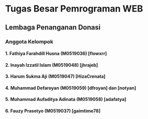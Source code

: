 # Tugas Besar Pemrograman WEB
## Lembaga Penanganan Donasi

### Anggota Kelompok
#### 1. Fathiya Farahdill Husna (M0519036) [flowxrr]
#### 2. Inayah Izzatil Islam (M0519048) [jhrajeb]
#### 3. Harum Sukma Aji (M0519047) [HizaCrenata]
#### 4. Muhammad Defaroyan (M0519059) [dfroyan] dan [notyan]
#### 5. Muhammad Aufaditya Adinata (M0519058) [adafatya]
#### 6. Fauzy Prasetyo (M0519037) [gaimtime78]
